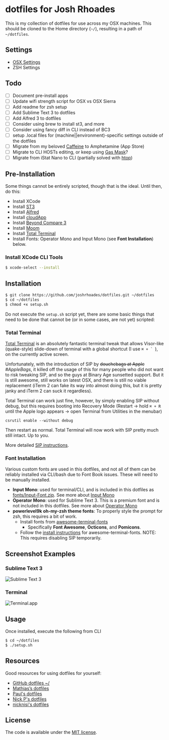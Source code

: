 # dotfiles for Josh Rhoades
This is my collection of dotfiles for use across my OSX machines. This should be cloned to the Home directory (`~/`), resulting in a path of `~/dotfiles`.

## Settings
- [OSX Settings](readme.osx.md)
- ZSH Settings

## Todo
- [ ] Document pre-install apps
- [ ] Update wifi strength script for OSX vs OSX Sierra
- [ ] Add readme for zsh setup
- [ ] Add Sublime Text 3 to dotfiles
- [ ] Add Alfred 3 to dotfiles
- [ ] Consider using brew to install st3, and more
- [ ] Consider using fancy diff in CLI instead of BC3
- [ ] setup .local files for (machine||environment)-specific settings outside of the dotfiles
- [ ] Migrate from my beloved [Caffeine](http://lightheadsw.com/caffeine/) to Amphetamine (App Store)
- [ ] Migrate to CLI HOSTs editing, or keep using [Gas Mask](https://github.com/2ndalpha/gasmask)?
- [ ] Migrate from iStat Nano to CLI (partially solved with [htop](https://github.com/hishamhm/htop))

## Pre-Installation
Some things cannot be entirely scripted, though that is the ideal. Until then, do this:
- Install XCode
- Install [ST3](https://www.sublimetext.com/3)
- Install [Alfred](https://www.alfredapp.com/)
- Install [cloudApp](https://www.getcloudapp.com/)
- Install [Beyond Compare 3](http://www.scootersoftware.com/)
- Install [Moom](https://manytricks.com/moom/)
- Install [Total Terminal](http://totalterminal.binaryage.com/)
- Install Fonts: Operator Mono and Input Mono (see __Font Installation__) below.

### Install XCode CLI Tools
```sh
$ xcode-select --install
```

## Installation
```sh
$ git clone https://github.com/joshrhoades/dotfiles.git ~/dotfiles
$ cd ~/dotfiles
$ chmod +x setup.sh
```

Do not execute the `setup.sh` script yet, there are some basic things that need to be done that cannot be (or in some cases, are not yet) scripted:

### Total Terminal
[Total Terminal](http://totalterminal.binaryage.com/) is an absolutely fantastic terminal tweak that allows Visor-like (quake-style) slide-down of terminal with a global shortcut (I use ``⌘ + ` ``), on the currently active screen.

Unfortunately, with the introduction of SIP by ~~douchebags at Apple~~ _#AppleBags_, it killed off the usage of this for many people who did not want to risk tweaking SIP, and so the guys at Binary Age sunsetted support. But it is still awesome, still works on latest OSX, and there is still no viable replacement (iTerm 2 can fake its way into almost doing this, but it is pretty janky and iTerm 2 can suck it regardless).

Total Terminal can work just fine, however, by simply enabling SIP without debug, but this requires booting into Recovery Mode (Restart → hold `⌘ + R` until the Apple logo appears → open Terminal from Utilities in the menubar)
```
csrutil enable --without debug
```

Then restart as normal. Total Terminal will now work with SIP pretty much still intact. Up to you.

More detailed [SIP instructions](http://totalterminal.binaryage.com/#sip).

### Font Installation
Various custom fonts are used in this dotfiles, and not all of them can be reliably installed via CLI/bash due to Font Book issues. These will need to be manually installed.

- __Input Mono__: used for terminal/CLI, and is included in this dotfiles as [fonts/Input-Font.zip](fonts/Input-Font.zip). See more about [Input Mono](http://input.fontbureau.com/)
- __Operator Mono__: used for Sublime Text 3. This is a premium font and is not included in this dotfiles. See more about [Operator Mono](http://www.typography.com/blog/introducing-operator)
- __powerlevel9k oh-my-zsh theme fonts__: To properly style the prompt for zsh, this requires a bit of work.
    + Install fonts from [awesome-terminal-fonts](https://github.com/gabrielelana/awesome-terminal-fonts)
        * Specifically __Font Awesome__, __Octicons__, and __Pomicons__.
    + Follow the [install instructions](https://github.com/gabrielelana/awesome-terminal-fonts/wiki/OS-X) for awesome-terminal-fonts. NOTE: This requires disabling SIP temporarily.

## Screenshot Examples

### Sublime Text 3
![Sublime Text 3](https://raw.github.com/joshrhoades/dotfiles/master/screenshots/sublime-example.png)

### Terminal
![Terminal.app](https://raw.github.com/joshrhoades/dotfiles/master/screenshots/terminal-example.png)

## Usage
Once installed, execute the following from CLI
```sh
$ cd ~/dotfiles
$ ./setup.sh
```

## Resources
Good resources for using dotfiles for yourself:

- [GitHub dotfiles ~/](http://dotfiles.github.com/)
- [Mathias’s dotfiles](https://github.com/mathiasbynens/dotfiles)
- [Paul's dotfiles](https://github.com/paulirish/dotfiles)
- [Nick P's dotfiles](https://github.com/nicksp/dotfiles)
- [nicknisi's dotfiles](https://github.com/nicknisi/dotfiles)

## License

The code is available under the [MIT license](LICENSE).
